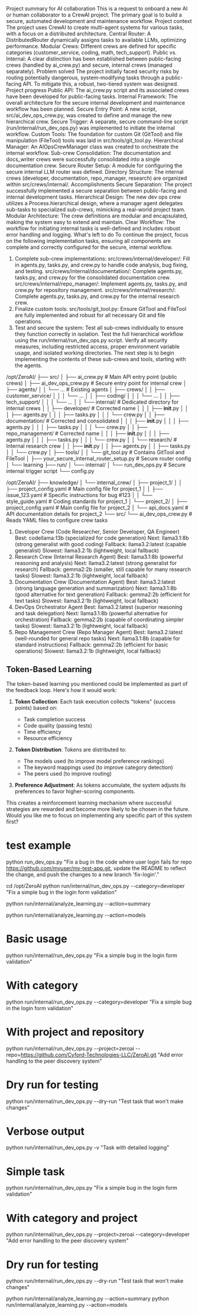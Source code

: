 Project summary for AI collaboration
This is a request to onboard a new AI or human collaborator to a CrewAI project. The primary goal is to build a secure, automated development and maintenance workflow.
Project context
The project uses CrewAI to create multi-agent systems for various tasks, with a focus on a distributed architecture.
Central Router: A DistributedRouter dynamically assigns tasks to available LLMs, optimizing performance.
Modular Crews: Different crews are defined for specific categories (customer_service, coding, math, tech_support).
Public vs. Internal: A clear distinction has been established between public-facing crews (handled by ai_crew.py) and secure, internal crews (managed separately). 
Problem solved
The project initially faced security risks by routing potentially dangerous, system-modifying tasks through a public-facing API. To mitigate this, a robust, two-tiered system was designed.
Project progress
Public API: The ai_crew.py script and its associated crews have been developed for public-facing tasks.
Internal Framework: The overall architecture for the secure internal development and maintenance workflow has been planned.
Secure Entry Point: A new script, src/ai_dev_ops_crew.py, was created to define and manage the new hierarchical crew.
Secure Trigger: A separate, secure command-line script (run/internal/run_dev_ops.py) was implemented to initiate the internal workflow.
Custom Tools: The foundation for custom Git (GitTool) and file manipulation (FileTool) tools was laid in src/tools/git_tool.py.
Hierarchical Manager: An AIOpsCrewManager class was created to orchestrate the internal workflow.
Sub-crew Consolidation: The documentation and docs_writer crews were successfully consolidated into a single documentation crew.
Secure Router Setup: A module for configuring the secure internal LLM router was defined.
Directory Structure: The internal crews (developer, documentation, repo_manager, research) are organized within src/crews/internal/. 
Accomplishments
Secure Separation: The project successfully implemented a secure separation between public-facing and internal development tasks.
Hierarchical Design: The new dev ops crew utilizes a Process.hierarchical design, where a manager agent delegates sub-tasks to specialized sub-crews, mimicking a real-world project team.
Modular Architecture: The crew definitions are modular and encapsulated, making the system easy to extend and maintain.
Clear Workflow: The workflow for initiating internal tasks is well-defined and includes robust error handling and logging. 
What's left to do
To continue the project, focus on the following implementation tasks, ensuring all components are complete and correctly configured for the secure, internal workflow. 
1. Complete sub-crew implementations:
src/crews/internal/developer/: Fill in agents.py, tasks.py, and crew.py to handle code analysis, bug fixing, and testing.
src/crews/internal/documentation/: Complete agents.py, tasks.py, and crew.py for the consolidated documentation crew.
src/crews/internal/repo_manager/: Implement agents.py, tasks.py, and crew.py for repository management.
src/crews/internal/research/: Complete agents.py, tasks.py, and crew.py for the internal research crew.
2. Finalize custom tools:
src/tools/git_tool.py: Ensure GitTool and FileTool are fully implemented and robust for all necessary Git and file operations.
3. Test and secure the system:
Test all sub-crews individually to ensure they function correctly in isolation.
Test the full hierarchical workflow using the run/internal/run_dev_ops.py script.
Verify all security measures, including restricted access, proper environment variable usage, and isolated working directories. 
The next step is to begin implementing the contents of these sub-crews and tools, starting with the agents.

/opt/ZeroAI/
├── src/
│   ├── ai_crew.py                # Main API entry point (public crews)
│   ├── ai_dev_ops_crew.py        # Secure entry point for internal crew
│   ├── agents/
│   │   └── ...                   # Existing agents
│   ├── crews/
│   │   ├── customer_service/
│   │   │   └── ...
│   │   ├── coding/
│   │   │   └── ...
│   │   ├── tech_support/
│   │   │   └── ...
│   │   └── internal/             # Dedicated directory for internal crews
│   │       ├── developer/        # Corrected name
│   │       │   ├── __init__.py
│   │       │   ├── agents.py
│   │       │   ├── tasks.py
│   │       │   └── crew.py
│   │       ├── documentation/    # Corrected and consolidated
│   │       │   ├── __init__.py
│   │       │   ├── agents.py
│   │       │   ├── tasks.py
│   │       │   └── crew.py
│   │       ├── repo_management/  # Corrected name
│   │       │   ├── __init__.py
│   │       │   ├── agents.py
│   │       │   ├── tasks.py
│   │       │   └── crew.py
│   │       └── research/         # Internal research crew
│   │           ├── __init__.py
│   │           ├── agents.py
│   │           ├── tasks.py
│   │           └── crew.py
│   ├── tools/
│   │   └── git_tool.py           # Contains GitTool and FileTool
│   ├── your_secure_internal_router_setup.py # Secure router config
│   └── learning
├── run/
│   └── internal/
│       └── run_dev_ops.py        # Secure internal trigger script
└── config.py



/opt/ZeroAI/
├── knowledge/
│   └── internal_crew/
│       ├── project_1/
│       │   ├── project_config.yaml     # Main config file for project_1
│       │   ├── issue_123.yaml          # Specific instructions for bug #123
│       │   └── style_guide.yaml        # Coding standards for project_1
│       └── project_2/
│           ├── project_config.yaml     # Main config file for project_2
│           └── api_docs.yaml           # API documentation details for project_2
└── src/
    └── ai_dev_ops_crew.py              # Reads YAML files to configure crew tasks

1. Developer Crew (Code Researcher, Senior Developer, QA Engineer)
Best: codellama:13b (specialized for code generation)
Next: llama3.1:8b (strong generalist with good coding)
Fallback: llama3.2:latest (capable generalist)
Slowest: llama3.2:1b (lightweight, local fallback) 
2. Research Crew (Internal Research Agent)
Best: llama3.1:8b (powerful reasoning and analysis)
Next: llama3.2:latest (strong generalist for research)
Fallback: gemma2:2b (smaller, still capable for many research tasks)
Slowest: llama3.2:1b (lightweight, local fallback) 
3. Documentation Crew (Documentation Agent)
Best: llama3.2:latest (strong language generation and summarization)
Next: llama3.1:8b (good alternative for text generation)
Fallback: gemma2:2b (efficient for text tasks)
Slowest: llama3.2:1b (lightweight, local fallback) 
4. DevOps Orchestrator Agent
Best: llama3.2:latest (superior reasoning and task delegation)
Next: llama3.1:8b (powerful alternative for orchestration)
Fallback: gemma2:2b (capable of coordinating simpler tasks)
Slowest: llama3.2:1b (lightweight, local fallback) 
5. Repo Management Crew (Repo Manager Agent)
Best: llama3.2:latest (well-rounded for general repo tasks)
Next: llama3.1:8b (capable for standard instructions)
Fallback: gemma2:2b (efficient for basic operations)
Slowest: llama3.2:1b (lightweight, local fallback)







## Token-Based Learning
The token-based learning you mentioned could be implemented as part of the feedback loop. Here's how it would work:
1. **Token Collection**: Each task execution collects "tokens" (success points) based on:
    - Task completion success
    - Code quality (passing tests)
    - Time efficiency
    - Resource efficiency

2. **Token Distribution**: Tokens are distributed to:
    - The models used (to improve model preference rankings)
    - The keyword mappings used (to improve category detection)
    - The peers used (to improve routing)

3. **Preference Adjustment**: As tokens accumulate, the system adjusts its preferences to favor higher-scoring components.

This creates a reinforcement learning mechanism where successful strategies are rewarded and become more likely to be chosen in the future.
Would you like me to focus on implementing any specific part of this system first?
















#  test example
python run_dev_ops.py "Fix a bug in the code where user login fails for repo https://github.com/myuser/my-test-app.git, update the README to reflect the change, and push the changes to a new branch 'fix-login'."


cd /opt/ZeroAI
python run/internal/run_dev_ops.py --category=developer "Fix a simple bug in the login form validation"


python run/internal/analyze_learning.py --action=summary


python run/internal/analyze_learning.py --action=models



# Basic usage
python run/internal/run_dev_ops.py "Fix a simple bug in the login form validation"

# With category
python run/internal/run_dev_ops.py --category=developer "Fix a simple bug in the login form validation"

# With project and repository
python run/internal/run_dev_ops.py --project=zeroai --repo=https://github.com/Cyford-Technologies-LLC/ZeroAI.git "Add error handling to the peer discovery system"

# Dry run for testing
python run/internal/run_dev_ops.py --dry-run "Test task that won't make changes"

# Verbose output
python run/internal/run_dev_ops.py -v "Task with detailed logging"

# Simple task
python run/internal/run_dev_ops.py "Fix a simple bug in the login form validation"

# With category and project
python run/internal/run_dev_ops.py --project=zeroai --category=developer "Add error handling to the peer discovery system"

# Dry run for testing
python run/internal/run_dev_ops.py --dry-run "Test task that won't make changes"


python run/internal/analyze_learning.py --action=summary
python run/internal/analyze_learning.py --action=models